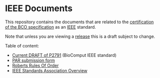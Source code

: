 IEEE Documents
==============
This repository contains the documents that are related to the [certification of the BCO specification](http://sites.ieee.org/sagroups-2791/* ) as an [IEEE](http://ieee.org) standard. 

Note that unless you are viewing a [release](https://github.com/biocompute-objects/BCO_Specification/releases) this is a draft subject to change.

Table of content:
* [Current DRAFT of P2791](https://github.com/biocompute-objects/BCO_Specification/blob/master/IEEE_Docs/P2971_D3_Dec2018_JGK.doc) (BioComput IEEE standard)
* [PAR submission form](./08292018_P2791_PAR_Detail.pdf)
* [Roberts Rules Of Order](./08292018_Roberts-Rules-of-Order.pdf)
* [IEEE Standards Association Overview](./08292018_Welcome%20to%20the%20IEEE-SA_Final.pdf)
